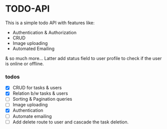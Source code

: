 # TODO-API
This is a simple todo API with features like:
- Authentication & Authorization
- CRUD
- Image uploading
- Automated Emailing

& so much more...
Latter add status field to user profile to check if the user is online or offline.

### todos
- [x] CRUD for tasks & users
- [x] Relation b/w tasks & users
- [ ] Sorting & Pagination queries
- [ ] Image uploading
- [x] Authentication
- [ ] Automate emailing
- [ ] Add delete route to user and cascade the task deletion.